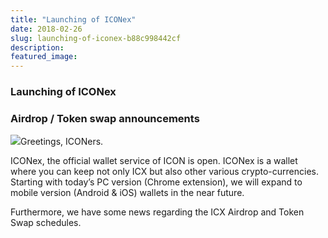 ```yaml
---
title: "Launching of ICONex"
date: 2018-02-26
slug: launching-of-iconex-b88c998442cf
description:
featured_image:
---
```


### Launching of ICONex

### Airdrop / Token swap announcements

![](https://cdn-images-1.medium.com/max/800/0*PjRmVy35rlU_AwUg.)Greetings, ICONers.

ICONex, the official wallet service of ICON is open. ICONex is a wallet where you can keep not only ICX but also other various crypto-currencies. Starting with today’s PC version (Chrome extension), we will expand to mobile version (Android & iOS) wallets in the near future.

Furthermore, we have some news regarding the ICX Airdrop and Token Swap schedules.


